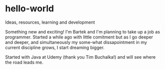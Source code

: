 # hello-world
Ideas, resources, learning and development

Something new and exciting! I'm Bartek and I'm planning to take up a job as programmer. 
Started a while ago with little comitment but as I go deeper and deeper, 
and simultaneously my some-what dissapointment in my current discipline grows, 
I start dreaming bigger.

Started with Java at Udemy (thank you Tim Buchalka!) and will see where the road leads me.
